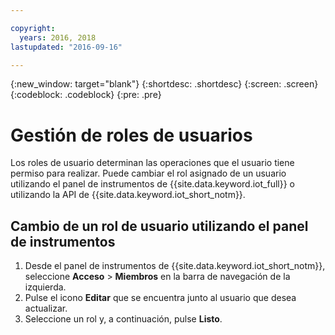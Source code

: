 ```yaml
---

copyright:
  years: 2016, 2018
lastupdated: "2016-09-16"

---
```


{:new_window: target="blank"}
{:shortdesc: .shortdesc}
{:screen: .screen}
{:codeblock: .codeblock}
{:pre: .pre}

# Gestión de roles de usuarios

Los roles de usuario determinan las operaciones que el usuario tiene permiso para realizar. Puede cambiar el rol asignado de un usuario utilizando el panel de instrumentos de {{site.data.keyword.iot_full}} o utilizando la API de {{site.data.keyword.iot_short_notm}}.

## Cambio de un rol de usuario utilizando el panel de instrumentos

1. Desde el panel de instrumentos de {{site.data.keyword.iot_short_notm}}, seleccione **Acceso** > **Miembros** en la barra de navegación de la izquierda.
2. Pulse el icono **Editar** que se encuentra junto al usuario que desea actualizar.
3. Seleccione un rol y, a continuación, pulse **Listo**.

<!--
## Changing a user role by using the API

For information on using the API to change a user role, see the [{{site.data.keyword.iot_short_notm}} API documentation](https://docs.internetofthings.ibmcloud.com/swagger/v0002.html).
-->
